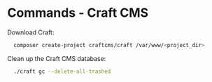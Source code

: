 # Commands - Craft CMS

Download Craft:

```bash
  composer create-project craftcms/craft /var/www/<project_dir>
```

Clean up the Craft CMS database:

```bash
  ./craft gc --delete-all-trashed
```
